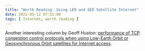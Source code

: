 ```yaml
---
title: "Worth Reading: Using LEO and GEO Satellite Internet"
date: 2022-05-12 07:51:00
tags: [ Internet, worth reading ]
---
```

Another interesting column by Geoff Huston: [performance of TCP congestion control protocols when using Low-Earth Orbit or Geosynchronous Orbit satellites for Internet access](https://www.potaroo.net/ispcol/2022-04/leogeo.html).
